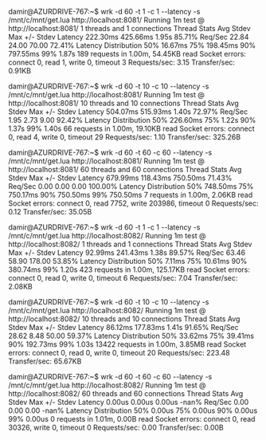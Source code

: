 damir@AZURDRIVE-767:~$ wrk -d 60 -t 1 -c 1 --latency -s /mnt/c/mnt/get.lua http://localhost:8081/
Running 1m test @ http://localhost:8081/
  1 threads and 1 connections
  Thread Stats   Avg      Stdev     Max   +/- Stdev
    Latency   222.30ms  425.66ms   1.95s    85.71%
    Req/Sec    22.84     24.00    70.00     72.41%
  Latency Distribution
     50%   16.67ms
     75%  198.45ms
     90%  797.55ms
     99%    1.87s
  189 requests in 1.00m, 54.45KB read
  Socket errors: connect 0, read 1, write 0, timeout 3
Requests/sec:      3.15
Transfer/sec:      0.91KB

damir@AZURDRIVE-767:~$ wrk -d 60 -t 10 -c 10 --latency -s /mnt/c/mnt/get.lua http://localhost:8081/
Running 1m test @ http://localhost:8081/
  10 threads and 10 connections
  Thread Stats   Avg      Stdev     Max   +/- Stdev
    Latency   504.07ms  515.93ms   1.40s    72.97%
    Req/Sec     1.95      2.73     9.00     92.42%
  Latency Distribution
     50%  226.60ms
     75%    1.22s
     90%    1.37s
     99%    1.40s
  66 requests in 1.00m, 19.10KB read
  Socket errors: connect 0, read 4, write 0, timeout 29
Requests/sec:      1.10
Transfer/sec:     325.26B

damir@AZURDRIVE-767:~$ wrk -d 60 -t 60 -c 60 --latency -s /mnt/c/mnt/get.lua http://localhost:8081/
Running 1m test @ http://localhost:8081/
  60 threads and 60 connections
  Thread Stats   Avg      Stdev     Max   +/- Stdev
    Latency   679.99ms  118.43ms 750.50ms   71.43%
    Req/Sec     0.00      0.00     0.00    100.00%
  Latency Distribution
     50%  748.50ms
     75%  750.17ms
     90%  750.50ms
     99%  750.50ms
  7 requests in 1.00m, 2.06KB read
  Socket errors: connect 0, read 7752, write 203986, timeout 0
Requests/sec:      0.12
Transfer/sec:      35.05B

damir@AZURDRIVE-767:~$ wrk -d 60 -t 1 -c 1 --latency -s /mnt/c/mnt/get.lua http://localhost:8082/
Running 1m test @ http://localhost:8082/
  1 threads and 1 connections
  Thread Stats   Avg      Stdev     Max   +/- Stdev
    Latency    92.99ms  241.43ms   1.38s    89.57%
    Req/Sec    63.46     58.90   178.00     53.85%
  Latency Distribution
     50%    7.11ms
     75%   10.61ms
     90%  380.74ms
     99%    1.20s
  423 requests in 1.00m, 125.17KB read
  Socket errors: connect 0, read 0, write 0, timeout 6
Requests/sec:      7.04
Transfer/sec:      2.08KB

damir@AZURDRIVE-767:~$ wrk -d 60 -t 10 -c 10 --latency -s /mnt/c/mnt/get.lua http://localhost:8082/
Running 1m test @ http://localhost:8082/
  10 threads and 10 connections
  Thread Stats   Avg      Stdev     Max   +/- Stdev
    Latency    86.12ms  177.83ms   1.41s    91.65%
    Req/Sec    28.62      8.48    50.00     59.37%
  Latency Distribution
     50%   33.62ms
     75%   39.41ms
     90%  192.73ms
     99%    1.03s
  13422 requests in 1.00m, 3.85MB read
  Socket errors: connect 0, read 0, write 0, timeout 20
Requests/sec:    223.48
Transfer/sec:     65.67KB

damir@AZURDRIVE-767:~$ wrk -d 60 -t 60 -c 60 --latency -s /mnt/c/mnt/get.lua http://localhost:8082/
Running 1m test @ http://localhost:8082/
  60 threads and 60 connections
  Thread Stats   Avg      Stdev     Max   +/- Stdev
    Latency     0.00us    0.00us   0.00us    -nan%
    Req/Sec     0.00      0.00     0.00      -nan%
  Latency Distribution
     50%    0.00us
     75%    0.00us
     90%    0.00us
     99%    0.00us
  0 requests in 1.01m, 0.00B read
  Socket errors: connect 0, read 30326, write 0, timeout 0
Requests/sec:      0.00
Transfer/sec:       0.00B